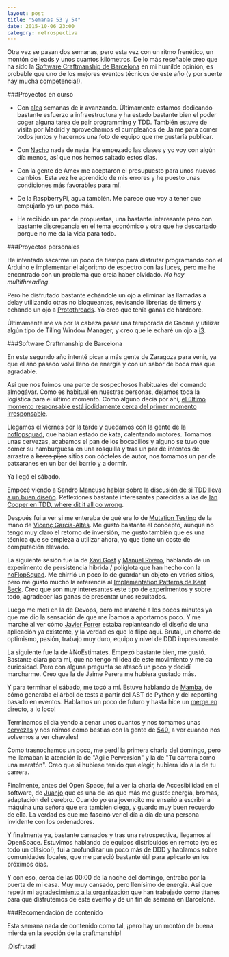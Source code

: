 ```yaml
---
layout: post
title: "Semanas 53 y 54"
date: 2015-10-06 23:00
category: retrospectiva
---
```


Otra vez se pasan dos semanas, pero esta vez con un ritmo frenético, un montón
de leads y unos cuantos kilómetros. De lo más reseñable creo que
ha sido la [Software Craftmanship de Barcelona](http://www.softwarecraftsmanshipbarcelona.org/)
en mi humilde opinión, es probable que uno de los mejores eventos técnicos de este año
(y por suerte hay mucha competencia!).

###Proyectos en curso

* Con [alea](http://alea-soluciones.com) semanas de ir avanzando. Últimamente
  estamos dedicando bastante esfuerzo a infraestructura y ha estado bastante
  bien el poder coger alguna tarea de pair programming y TDD. También estuve de
  visita por Madrid y aprovechamos el cumpleaños de Jaime para comer todos
  juntos y hacernos una foto de equipo que me gustaría publicar.

* Con [Nacho](https://twitter.com/Nachokyoku) nada de nada. Ha empezado las
  clases y yo voy con algún día menos, así que nos hemos saltado estos días.

* Con la gente de Amex me aceptaron el presupuesto para unos nuevos cambios.
  Esta vez he aprendido de mis errores y he puesto unas condiciones más
  favorables para mí.

* De la RaspberryPi, agua también. Me parece que voy a tener que empujarlo yo un
  poco más.

* He recibido un par de propuestas, una bastante interesante pero con bastante
  discrepancia en el tema económico y otra que he descartado porque no me da la
  vida para todo.

###Proyectos personales

He intentado sacarme un poco de tiempo para disfrutar programando con el Arduino
e implementar el algoritmo de espectro con las luces, pero me he encontrado con
un problema que creía haber olvidado. *No hay multithreading*.

Pero he disfrutado bastante echándole un ojo a eliminar las llamadas a delay
utilizando otras no bloqueantes, revisando librerías de timers y echando un ojo
a [Protothreads](http://dunkels.com/adam/pt/). Yo creo que tenía ganas de
hardcore.

Últimamente me va por la cabeza pasar una temporada de Gnome y utilizar algún
tipo de Tiling Window Manager, y creo que le echaré un ojo a
[i3](http://www.i3wm.org).

###Software Craftmanship de Barcelona

En este segundo año intenté picar a más gente de Zaragoza para venir, ya que el
año pasado volví lleno de energía y con un sabor de boca más que agradable.

Así que nos fuimos una parte de sospechosos habituales del comando almogávar.
Como es habitual en nuestras personas, dejamos toda la logística para el último
momento. Como alguno decía por ahí, [el último momento responsable está jodidamente cerca del primer momento irresponsable](https://twitter.com/dani_latorre/status/649873438719508480).

Llegamos el viernes por la tarde y quedamos con la gente de la
[noflopsquad](http://noflopsquad.com), que habían estado de kata, calentando
motores. Tomamos unas cervezas, acabamos el pan de los bocadillos y alguno se
tuvo que comer su hamburguesa en una rosquilla y tras un par de intentos de
arrastre a <s>bares pijos</s> sitios con cócteles de autor, nos tomamos un par
de patxaranes en un bar del barrio y a dormir.

Ya llegó el sábado.

Empecé viendo a Sandro Mancuso hablar sobre la [discusión de si TDD lleva a un
buen diseño](http://codurance.com/2015/05/12/does-tdd-lead-to-good-design/).
Reflexiones bastante interesantes parecidas a las de [Ian Cooper en TDD, where
dit it all go wrong](https://vimeo.com/68375232).

Después fui a ver si me enteraba de qué era lo de [Mutation
Testing](https://en.wikipedia.org/wiki/Mutation_testing) de la mano de [Vicenç
García-Altés](https://twitter.com/vgaltes). Me gustó bastante el concepto,
aunque no tengo muy claro el retorno de inversión, me gustó también que es una
técnica que se empieza a utilizar ahora, ya que tiene un coste de computación
elevado.

La siguiente sesión fue la de [Xavi Gost](https://twitter.com/XaV1uzz) y
[Manuel Rivero](https://twitter.com/trikitrok), hablando de un
experimento de persistencia híbrida / políglota que han hecho con la
[noFlopSquad](http://www.noflopsquad.com/). Me chirrió un poco lo de
guardar un objeto en varios sitios, pero me gustó mucho la referencia al
[Implementation Patterns de Kent
Beck](http://www.amazon.es/Implementation-Patterns-Addison-Wesley-Signature-Kent/dp/0321413091/ref=sr_1_1?ie=UTF8&qid=1444204209&sr=8-1&keywords=implementation+patterns).
Creo que son muy interesantes este tipo de experimentos y sobre todo, agradecer
las ganas de presentar unos resultados.

Luego me metí en la de Devops, pero me marché a los pocos minutos ya que me dio
la sensación de que me íbamos a aportarnos poco. Y me marché al ver cómo [Javier
Ferrer](https://twitter.com/JavierCane) estaba replanteando el diseño de una aplicación ya existente, y la verdad
es que lo flipé aquí. Brutal, un chorro de optimismo, pasión, trabajo muy duro,
equipo y nivel de DDD impresionante.

La siguiente fue la de #NoEstimates. Empezó bastante bien, me gustó. Bastante
clara para mí, que no tengo ni idea de este movimiento y me da curiosidad. Pero
con alguna pregunta se atascó un poco y decidí marcharme. Creo que la de Jaime
Perera me hubiera gustado más.

Y para terminar el sábado, me tocó a mí. Estuve hablando de
[Mamba](https://github.com/nestorsalceda/mamba), de cómo
generaba el árbol de tests a partir del AST de Python y del reporting basado en
eventos. Hablamos un poco de futuro y hasta hice un [merge en directo](https://github.com/nestorsalceda/mamba/pull/6://github.com/nestorsalceda/mamba/pull/60), a lo
loco!

Terminamos el día yendo a cenar unos cuantos y nos tomamos unas [cervezas](https://twitter.com/540info/status/650737121750335488) y nos
reímos como bestias con la gente de [540](http://www.540deg.com/), a ver cuando
nos volvemos a ver chavales!

Como trasnochamos un poco, me perdí la primera charla del domingo, pero me
llamaban la atención la de "Agile Perversion" y la de "Tu carrera como una
maratón". Creo que si hubiese tenido que elegir, hubiera ido a la de tu carrera.

Finalmente, antes del Open Space, fui a ver la charla de Accesibilidad en el
software, de [Juanjo](https://twitter.com/kastwey) que es una de las que más me gustó: energía, bromas,
adaptación del cerebro. Cuando yo era jovencito me enseñó a escribir a máquina
una señora que era también ciega, y guardo muy buen recuerdo de ella. La verdad
es que me fascinó ver el día a día de una persona invidente con los ordenadores.

Y finalmente ya, bastante cansados y tras una retrospectiva, llegamos al OpenSpace. Estuvimos hablando de
equipos distribuidos en remoto (ya es todo un clásico!), fui a profundizar un
poco más de DDD y hablamos sobre comunidades locales, que me pareció bastante
útil para aplicarlo en los próximos días.

Y con eso, cerca de las 00:00 de la noche del domingo, entraba por la puerta de
mi casa. Muy muy cansado, pero llenísimo de energía. Así que repetir mi
[agradecimiento a la organización](https://twitter.com/nestorsalceda/status/650795279797624832) que han trabajado como titanes para que
disfrutemos de este evento y de un fin de semana en Barcelona.

###Recomendación de contenido

Esta semana nada de contenido como tal, ¡pero hay un montón de buena mierda en la sección
de la craftmanship!

¡Disfrutad!
